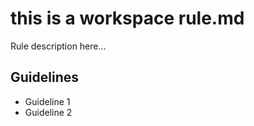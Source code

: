 # this is a workspace rule.md

Rule description here...

## Guidelines

- Guideline 1
- Guideline 2
